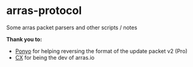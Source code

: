 # arras-protocol

Some arras packet parsers and other scripts / notes


**Thank you to:**  
- [Ponyo](https://github.com/CantRunRiver) for helping reversing the format of the update packet v2 (Pro)
- [CX](https://github.com/cx88) for being the dev of arras.io
